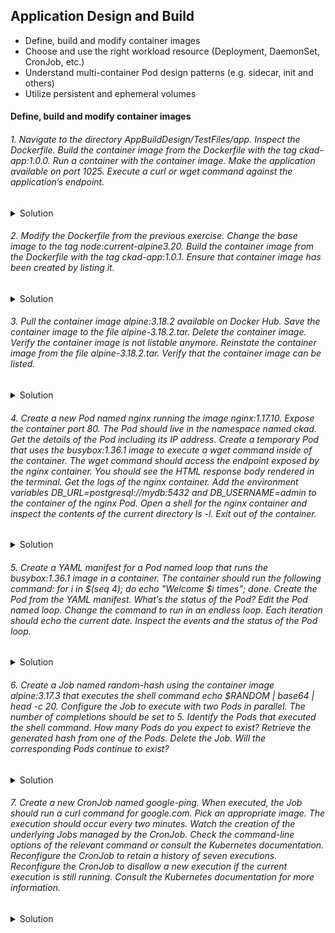 ## Application Design and Build
- Define, build and modify container images
- Choose and use the right workload resource (Deployment, DaemonSet, CronJob, etc.)
- Understand multi-container Pod design patterns (e.g. sidecar, init and others)
- Utilize persistent and ephemeral volumes

#### Define, build and modify container images


###### 1. Navigate to the directory AppBuildDesign/TestFiles/app. Inspect the Dockerfile. Build the container image from the Dockerfile with the tag ckad-app:1.0.0. Run a container with the container image. Make the application available on port 1025. Execute a curl or wget command against the application’s endpoint.
<details>
<summary> Solution</summary>

```ls```

```
Dockerfile  package.json  spec  src
podman build -t ckad-app:1.0.0 .
podman image ls
podman run -d -p 1025:3000 7c01bebf22d2(imageID)
podman container ls
wget -O- localhost:1025
podman logs ac8fec488aba(conatinerID)
```
</details>

###### 2. Modify the Dockerfile from the previous exercise. Change the base image to the tag node:current-alpine3.20. Build the container image from the Dockerfile with the tag ckad-app:1.0.1. Ensure that container image has been created by listing it.
<details>
<summary> Solution</summary>

```
podman build -t ckad-app:1.0.1 -f TestFiles/app/Dockerfile
podman image ls
podman run -d -p 1025:3000 a110590ab55a(imageID)
podman container ls
wget -O- localhost:1025
podman logs eaa8bcb25c0a(conatinerID) 

```
</details>


###### 3. Pull the container image alpine:3.18.2 available on Docker Hub. Save the container image to the file alpine-3.18.2.tar. Delete the container image. Verify the container image is not listable anymore. Reinstate the container image from the file alpine-3.18.2.tar. Verify that the container image can be listed.</summary>

<details>
<summary> Solution</summary>

```
podman pull alpine:3.18.2
podman image ls
podman image save --quiet -o alpine-3.18.2.tar imegeIDc1aabb73d233
podman rmi imageID
podman image ls
podman image load -i alpine-3.18.2.tar
```
</details>

###### 4. Create a new Pod named nginx running the image nginx:1.17.10. Expose the container port 80. The Pod should live in the namespace named ckad. Get the details of the Pod including its IP address. Create a temporary Pod that uses the busybox:1.36.1 image to execute a wget command inside of the container. The wget command should access the endpoint exposed by the nginx container. You should see the HTML response body rendered in the terminal. Get the logs of the nginx container. Add the environment variables DB_URL=postgresql://mydb:5432 and DB_USERNAME=admin to the container of the nginx Pod. Open a shell for the nginx container and inspect the contents of the current directory ls -l. Exit out of the container.

<details>
<summary> Solution</summary>

```
k get po
k get ns
default           Active   11h
kube-node-lease   Active   11h
kube-public       Active   11h
kube-system       Active   11h
mynamespace       Active   11h

k run nginx --image=nginx --namespace=ckad --port=80
Error from server (NotFound): namespaces "ckad" not found

k run nginx --image=nginx --namespace=ckad --port=80 --dry=client -op yaml > TestFiles/4/4.1.nginx-pod.yaml
bash: TestFiles/4/4.1.nginx-pod.yaml: No such file or directory
mkdir TestFiles/4
k run nginx --image=nginx --namespace=ckad --port=80 --dry-run=client -o yaml > TestFiles/4/4.1.nginx-pod.yaml
Error from server (NotFound): error when creating "TestFiles/4/4.1.nginx-pod.yaml": namespaces "ckad" not found

k create namespace ckad --dry-run=client -o yaml > TestFiles/4/4.1.namespace.yaml
k create -f TestFiles/4/4.1.namespace.yaml 
namespace/ckad created
k create -f TestFiles/4/4.1.nginx-pod.yaml
pod/nginx created
k get po
k get pod nginx --namespace=ckad -o wide
k config get-contexts
k config set-context --current --namespace=ckad
k get po
NAME    READY   STATUS    RESTARTS   AGE
nginx   1/1     Running   0          3m58s
k describe po nginx | grep IP:
k run tmp --image=busybox:1.36.1 -it --rm --restart=Never -- wget -O-  IP
k logs nginx
k run nginx --image=nginx --namespace=ckad --port=80 --env="DB_URL=postgresql://mydb:5432" --env="DB_USERNAME=admin" --dry-run=client -o yaml > TestFiles/4/4.1.nginx-pod-withenv.yaml
k create -f TestFiles/4/4.1.nginx-pod-withenv.yaml 
k exec nginx -- /bin/sh -c "ls -l"

```
</details>

###### 5. Create a YAML manifest for a Pod named loop that runs the busybox:1.36.1 image in a container. The container should run the following command: for i in $(seq 4); do echo "Welcome $i times"; done. Create the Pod from the YAML manifest. What’s the status of the Pod? Edit the Pod named loop. Change the command to run in an endless loop. Each iteration should echo the current date. Inspect the events and the status of the Pod loop.
<details>
<summary> Solution</summary>

```
k run loop --image=busybox:1.36.1 --dry-run=client -o yaml -- /bin/sh -c 'for i in $(seq 4); do echo "Welcome $i times"; done' > TestFiles/5/5.loop.yaml
k create -f TestFiles/5/5.loop.yaml
k run loop-endless --image=busybox:1.36.1 --dry-run=client -o yaml -- /bin/sh -c 'while true; do date; sleep 10; done' > TestFiles/5/5.loop-endless.yaml
k create -f TestFiles/5/5.loop-endless.yaml 
k logs loop-endless
```
</details>

###### 6. Create a Job named random-hash using the container image alpine:3.17.3 that executes the shell command echo $RANDOM | base64 | head -c 20. Configure the Job to execute with two Pods in parallel. The number of completions should be set to 5. Identify the Pods that executed the shell command. How many Pods do you expect to exist? Retrieve the generated hash from one of the Pods. Delete the Job. Will the corresponding Pods continue to exist?

<details>
<summary> Solution</summary>

```
k create job random-hash --image=alpine:3.17.3 --dry-run=client -o yaml -- 'bin/sh' -c 'echo $RANDOM | base64 | head -c 20' > TestFiles/6/6.1.randomhash.yaml
k create -f TestFiles/6/6.1.randomhash.yaml
k get po
k logs random-hash-podid
MzAwMDgK
vi add .spec.completions .spec.parallelism


```
</details>

###### 7. Create a new CronJob named google-ping. When executed, the Job should run a curl command for google.com. Pick an appropriate image. The execution should occur every two minutes. Watch the creation of the underlying Jobs managed by the CronJob. Check the command-line options of the relevant command or consult the Kubernetes documentation. Reconfigure the CronJob to retain a history of seven executions. Reconfigure the CronJob to disallow a new execution if the current execution is still running. Consult the Kubernetes documentation for more information.
 

<details>
<summary> Solution</summary>

```
k create cj google-ping --image=nginx:1.26.3 --schedule='*/2 * * * *' --dry-run=client -o yaml -- /bin/sh -c 'curl google.com' >TestFiles/7/7.1.google-ping.yaml
k create -f TestFiles/7/7.1.google-ping.yaml 
k get cj
NAME          SCHEDULE      TIMEZONE   SUSPEND   ACTIVE   LAST SCHEDULE   AGE
google-ping   */2 * * * *   <none>     False     0        21s             3m51s
k get po
NAME                         READY   STATUS      RESTARTS   AGE
google-ping-28992566-wfqr4   0/1     Completed   0          2m36s
google-ping-28992568-tcw9n   0/1     Completed   0          36s

k create cj google-ping --image=nginx:1.26.3 --schedule='*/2 * * * *' --dry-run=client -o yaml -- /bin/sc -c 'curl google.com' >TestFiles/7/7.2.google-ping-history.yaml
vi add .spec.successfulJobsHistoryLimit, .spec.concurrencyPolicy

</details>








###### 

<details>
<summary> Solution</summary>

</details>

